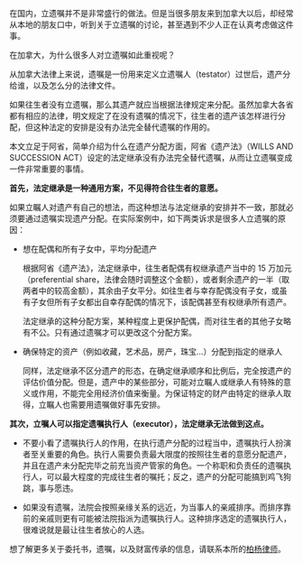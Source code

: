 在国内，立遗嘱并不是非常盛行的做法。但是当很多朋友来到加拿大以后，却经常从本地的朋友口中，听到关于立遗嘱的讨论，甚至遇到不少人正在认真考虑做这件事。

在加拿大，为什么很多人对立遗嘱如此重视呢？

从加拿大法律上来说，遗嘱是一份用来定义立遗嘱人（testator）过世后，遗产分给谁，以及怎么分的法律文件。

如果往生者没有立遗嘱，那么其遗产就应当根据法律规定来分配。虽然加拿大各省都有相应的法律，明文规定了在没有遗嘱的情况下，往生者的遗产该怎样进行分配，但这种法定的安排是没有办法完全替代遗嘱的作用的。

本文立足于阿省，简单介绍为什么在遗产分配方面，阿省《遗产法》（WILLS AND SUCCESSION ACT）设定的法定继承没有办法完全替代遗嘱，从而让立遗嘱变成一件非常重要的事情。

**首先，法定继承是一种通用方案，不见得符合往生者的意愿。**

如果立瞩人对遗产有自己的想法，而这种想法与法定继承的安排并不一致，那就必须要通过遗嘱实现遗产分配。在实际案例中，如下两类诉求是很多人立遗嘱的原因：

  - 想在配偶和所有子女中，平均分配遗产

    根据阿省《遗产法》，法定继承中，往生者配偶有权继承遗产当中的 15 万加元 （preferential share，法律会随时调整这个金额），或者剩余遗产的一半（取两者中的较高金额），其余由子女平分。如往生者与幸存配偶没有子女，或虽有子女但所有子女都出自幸存配偶的情况下，该配偶甚至有权继承所有遗产。

    法定继承的这种分配方案，某种程度上更保护配偶，而对往生者的其他子女略有不公。只有通过遗嘱才可以更改这个分配方案。


  - 确保特定的资产（例如收藏，艺术品，房产，珠宝...）分配到指定的继承人

    同样，法定继承不区分遗产的形态，在确定继承顺序和比例后，完全按遗产的评估价值分配。但是，遗产中的某些部分，可能对立瞩人或继承人有特殊的意义或作用，不能完全用经济价值来衡量。为保证特定的财产由特定的继承人取得，立瞩人也需要用遗嘱做好事先安排。


**其次，立嘱人可以指定遗嘱执行人（executor），法定继承无法做到这点。**

- 不要小看了遗嘱执行人的作用，在执行遗产分配的过程当中，遗嘱执行人扮演者至关重要的角色。执行人需要负责最大限度的按照往生者的意愿分配遗产，并且在遗产未分配完毕之前充当资产管家的角色。一个称职和负责任的遗嘱执行人，可以最大程度的完成往生者的嘱托；反之，遗产的分配可能搞到鸡飞狗跳，事与愿违。

- 如果没有遗嘱，法院会按照亲缘关系的远近，为当事人的亲戚排序。而排序靠前的亲戚则更有可能被法院指派为遗嘱执行人。这种排序选定的遗嘱执行人，很难说就是最让往生者放心的人选。

想了解更多关于委托书，遗嘱，以及财富传承的信息，请联系本所的[柏杨律师](mailto:yang.bai@jadesunriselaw.com)。
